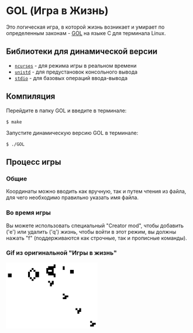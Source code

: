 # GOL (Игра в Жизнь)
Это логическая игра, в которой жизнь возникает и умирает по определенным законам - [GOL](https://ru.wikipedia.org/wiki/%D0%98%D0%B3%D1%80%D0%B0_%C2%AB%D0%96%D0%B8%D0%B7%D0%BD%D1%8C%C2%BB) на языке C для терминала Linux.

## Библиотеки для динамической версии
- [`ncurses`](https://en.wikipedia.org/wiki/Ncurses) - для режима игры в реальном времени
- [`unistd`](https://en.wikipedia.org/wiki/Unistd.h) - для предустановок консольного вывода
- [`stdio`](https://www.tutorialspoint.com/c_standard_library/stdio_h.htm) - для базовых операций ввода-вывода


## Компиляция
Перейдите в папку GOL и введите в терминале:
```
$ make
```
Запустите динамическую версию GOL в терминале:
```
$ ./GOL
```
## Процесс игры
### Общие
Координаты можно вводить как вручную, так и путем чтения из файла, для чего необходимо правильно указать имя файла.

### Во время игры
Вы можете использовать специальный "Creator mod", чтобы добавить ('e') или удалить ('q') жизнь, чтобы войти в этот режим, вы должны нажать "f" (поддерживаются как строчные, так и прописные команды).

### Gif из оригинальной "Игры в жизнь"
![GIF](https://github.com/GorokhovSemyon/GOL/blob/develop/Gospers_glider_gun.gif)
